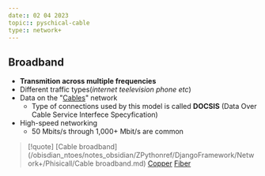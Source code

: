 ```yaml
---
date:: 02 04 2023
topic:: pyschical-cable 
type:: network+
---
```

## Broadband
- **Transmition across multiple frequencies**
- Different traffic types(*internet teelevision phone etc*)
- Data on the "[Cables](/obisdian_ntoes/notes_obsidian/ZPythonref/DjangoFramework/Network+/Phisicall/Cables.md)" network
	- Type of connections used by this model is called **DOCSIS**
		(Data Over Cable Service Interfece Specyfication) 
- High-speed networking
	- 50 Mbits/s through 1,000+ Mbit/s are common
>[!quote] [Cable broadband](/obisdian_ntoes/notes_obsidian/ZPythonref/DjangoFramework/Network+/Phisicall/Cable broadband.md) [Copper](/obisdian_ntoes/notes_obsidian/ZPythonref/DjangoFramework/Network+/Phisicall/Copper.md) [Fiber](/obisdian_ntoes/notes_obsidian/ZPythonref/DjangoFramework/Network+/Phisicall/Fiber.md)
